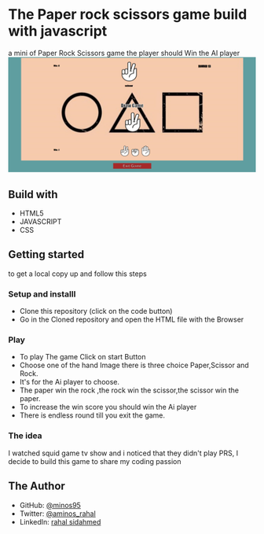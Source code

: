 # The Paper rock scissors game build with javascript

a mini of Paper Rock Scissors game the player should Win the AI player
![screenshot](./screenshot.png)

## Build with

- HTML5
- JAVASCRIPT
- CSS

## Getting started

to get a local copy up and follow this steps

### Setup and installl

- Clone this repository (click on the code button)
- Go in the Cloned repository and open the HTML file with the Browser

### Play

- To play The game Click on start Button
- Choose one of the hand Image there is three choice Paper,Scissor and Rock.
- It's for the Ai player to choose.
- The paper win the rock ,the rock win the scissor,the scissor win the paper.
- To increase the win score you should win the Ai player
- There is endless round till you exit the game.

### The idea

I watched squid game tv show and i noticed that they didn't play PRS, I decide to build this game to share my coding passion

## The Author

- GitHub: [@minos95](https://github.com/mino95)
- Twitter: [@aminos_rahal](https://twitter.com/aminos_rahal)
- LinkedIn: [rahal sidahmed](https://www.linkedin.com/in/sid-ahmed-elamine-rahal-8722541a3/)

